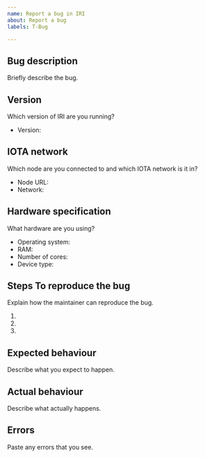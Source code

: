 ```yaml
---
name: Report a bug in IRI
about: Report a bug
labels: T-Bug

---
```


## Bug description

Briefly describe the bug.

## Version

Which version of IRI are you running?

- Version:

## IOTA network

Which node are you connected to and which IOTA network is it in?

- Node URL:
- Network:

## Hardware specification

What hardware are you using?

- Operating system:
- RAM:
- Number of cores:
- Device type:

## Steps To reproduce the bug

Explain how the maintainer can reproduce the bug.

1. 
2. 
3. 

## Expected behaviour

Describe what you expect to happen.

## Actual behaviour

Describe what actually happens.

## Errors

Paste any errors that you see.
